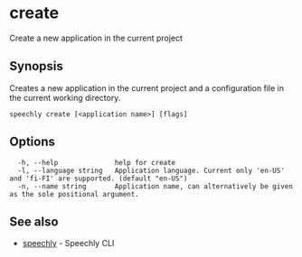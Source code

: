 # create

Create a new application in the current project

## Synopsis

Creates a new application in the current project and a configuration file in the current working directory.

```
speechly create [<application name>] [flags]
```

## Options

```
  -h, --help              help for create
  -l, --language string   Application language. Current only 'en-US' and 'fi-FI' are supported. (default "en-US")
  -n, --name string       Application name, can alternatively be given as the sole positional argument.
```

## See also

* [speechly](README.md)	 - Speechly CLI

